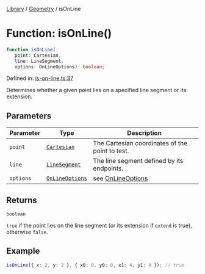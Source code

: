 <!-- markdownlint-disable -->
<!-- cspell: disable -->
[Library](../index.md) / [Geometry](./index.md) / isOnLine

# Function: isOnLine()

```ts
function isOnLine(
   point: Cartesian, 
   line: LineSegment, 
   options: OnLineOptions): boolean;
```

Defined in: [is-on-line.ts:37](https://github.com/technobuddha/library/blob/main/src/is-on-line.ts#L37)

Determines whether a given point lies on a specified line segment or its extension.

## Parameters

| Parameter | Type | Description |
| ------ | ------ | ------ |
| `point` | [`Cartesian`](Cartesian.md) | The Cartesian coordinates of the point to test. |
| `line` | [`LineSegment`](LineSegment.md) | The line segment defined by its endpoints. |
| `options` | [`OnLineOptions`](OnLineOptions.md) | see [OnLineOptions](OnLineOptions.md) |

## Returns

`boolean`

`true` if the point lies on the line segment (or its extension if `extend` is true), otherwise `false`.

## Example

```typescript
isOnLine({ x: 2, y: 2 }, { x0: 0, y0: 0, x1: 4, y1: 4 }); // true
```

